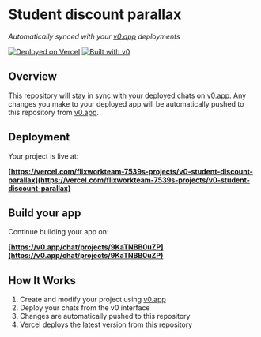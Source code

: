 # Student discount parallax

*Automatically synced with your [v0.app](https://v0.app) deployments*

[![Deployed on Vercel](https://img.shields.io/badge/Deployed%20on-Vercel-black?style=for-the-badge&logo=vercel)](https://vercel.com/flixworkteam-7539s-projects/v0-student-discount-parallax)
[![Built with v0](https://img.shields.io/badge/Built%20with-v0.app-black?style=for-the-badge)](https://v0.app/chat/projects/9KaTNBB0uZP)

## Overview

This repository will stay in sync with your deployed chats on [v0.app](https://v0.app).
Any changes you make to your deployed app will be automatically pushed to this repository from [v0.app](https://v0.app).

## Deployment

Your project is live at:

**[https://vercel.com/flixworkteam-7539s-projects/v0-student-discount-parallax](https://vercel.com/flixworkteam-7539s-projects/v0-student-discount-parallax)**

## Build your app

Continue building your app on:

**[https://v0.app/chat/projects/9KaTNBB0uZP](https://v0.app/chat/projects/9KaTNBB0uZP)**

## How It Works

1. Create and modify your project using [v0.app](https://v0.app)
2. Deploy your chats from the v0 interface
3. Changes are automatically pushed to this repository
4. Vercel deploys the latest version from this repository